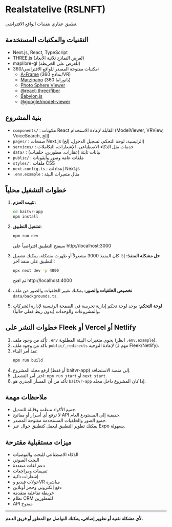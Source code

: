 # Realstatelive (RSLNFT)

تطبيق عقاري بتقنيات الواقع الافتراضي.

## التقنيات والمكتبات المستخدمة
- Next.js, React, TypeScript
- THREE.js (لعرض النماذج ثلاثية الأبعاد)
- maplibre-gl (للعرض على الخريطة)
- مكتبات مفتوحة المصدر للواقع الافتراضي/360:
  - [A-Frame](https://aframe.io/) (نماذج 360/VR)
  - [Marzipano](https://www.marzipano.net/) (بانوراما 360)
  - [Photo Sphere Viewer](https://photo-sphere-viewer.js.org/)
  - [@react-three/fiber](https://docs.pmnd.rs/react-three-fiber/getting-started/introduction)
  - [Babylon.js](https://www.babylonjs.com/)
  - [@google/model-viewer](https://modelviewer.dev/)

## بنية المشروع
- `components/` : مكونات React القابلة لإعادة الاستخدام (ModelViewer, VRView, VoiceSearch, إلخ)
- `pages/` : صفحات Next.js (الرئيسية، لوحة التحكم، تسجيل الدخول، إلخ)
- `services/` : خدمات مثل الذكاء الاصطناعي، الإشعارات، التكاملات
- `data/` : بيانات ثابتة (عقارات، مطورين، خلفيات)
- `public/` : ملفات عامة وصور وأيقونات
- `styles/` : ملفات CSS
- `next.config.ts` : إعدادات Next.js
- `.env.example` : مثال متغيرات البيئة

## خطوات التشغيل محلياً
1. **تثبيت الحزم:**
   ```bash
   cd baitvr-app
   npm install
   ```
2. **تشغيل التطبيق:**
   ```bash
   npm run dev
   ```
   سيفتح التطبيق افتراضياً على http://localhost:3000

3. **حل مشكلة المنفذ:**
   إذا كان المنفذ 3000 مشغولاً أو ظهرت مشكلة، يمكنك تشغيل التطبيق على منفذ آخر:
   ```bash
   npx next dev -p 4000
   ```
   ثم افتح http://localhost:4000

4. **تخصيص الخلفيات والصور:**
   يمكنك تغيير الخلفيات والصور من ملف `data/backgrounds.ts`.

5. **لوحة التحكم:**
   يوجد لوحة تحكم إدارية تجريبية في الصفحة الرئيسية لإدارة الشركات والمشروعات والوحدات (بدون ربط فعلي حالياً).

## خطوات النشر على Fleek أو Vercel أو Netlify
1. تأكد من وجود ملف `.env` يحوي متغيرات البيئة المطلوبة (انظر `.env.example`).
2. تأكد من وجود ملف `public/_redirects` لإعادة التوجيه (مهم لـ Fleek/Netlify).
3. نفذ أمر البناء:
   ```bash
   npm run build
   ```
4. ارفع مجلد المشروع (أو فقط baitvr-app) إلى منصة الاستضافة.
5. اختر أمر التشغيل: `npm run start` أو `next start`.
6. تأكد من أن المسار الجذري هو `baitvr-app` إذا كان المشروع داخل مجلد.

## ملاحظات مهمة
- جميع الأكواد منظمة وقابلة للتعديل.
- لا ترفع أي أسرار أو مفاتيح API حقيقية إلى المستودع العام.
- جميع الصور والخلفيات المستخدمة مفتوحة المصدر.
- يمكنك تطوير التطبيق ليعمل كتطبيق جوال عبر Expo بسهولة.

## ميزات مستقبلية مقترحة
- الذكاء الاصطناعي للبحث والتوصيات
- البحث الصوتي
- دعم لغات متعددة
- تقييمات ومراجعات
- إشعارات ذكية
- جولات فيديو وVR مباشرة
- دفع إلكتروني وحجز أونلاين
- خريطة تفاعلية متقدمة
- نظام CRM للمطورين
- API مفتوح

---

**لأي مشكلة تقنية أو تطوير إضافي، يمكنك التواصل مع المطور أو فريق الدعم.**
